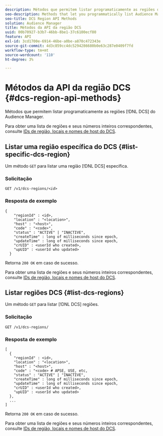 ```yaml
---
description: Métodos que permitem listar programaticamente as regiões do Audience Manager DCS.
seo-description: Methods that let you programmatically list Audience Manager DCS regions.
seo-title: DCS Region API Methods
solution: Audience Manager
title: Métodos da API da região DCS
uuid: 00b70927-b3b7-46bb-8be1-37c6100ecf80
feature: API
exl-id: 3cd1700e-6914-46be-a0be-a870c472343e
source-git-commit: 4d3c859cc4dc5294286680b0e63c287e0409f7fd
workflow-type: tm+mt
source-wordcount: '110'
ht-degree: 3%

---
```


# Métodos da API da região DCS {#dcs-region-api-methods}

Métodos que permitem listar programaticamente as regiões [!DNL DCS] do Audience Manager.

<!-- c_rest_api_regions.xml -->

Para obter uma lista de regiões e seus números inteiros correspondentes, consulte [IDs de região, locais e nomes de host do DCS](../../api/dcs-intro/dcs-api-reference/dcs-regions.md).

## Listar uma região específica do DCS {#list-specific-dcs-region}

Um método `GET` para listar uma região [!DNL DCS] específica.

<!-- r_rest_api_regions_list_specific.xml -->

### Solicitação

`GET /v1/dcs-regions/`*`<id>`*

### Resposta de exemplo

```
{ 
    "regionId" : <id>, 
    "location" : "<location>",
    "host" : "<host>",
    "code" : "<code>",
    "status" : "ACTIVE" | "INACTIVE",
    "createTime" : long of milliseconds since epoch,
    "updateTime" : long of milliseconds since epoch,
    "crUID" : <userId who created>,
    "upUID" : <userId who updated>
  }
```

Retorna `200 OK` em caso de sucesso.

Para obter uma lista de regiões e seus números inteiros correspondentes, consulte [IDs de região, locais e nomes de host do DCS](../../api/dcs-intro/dcs-api-reference/dcs-regions.md).

## Listar regiões DCS {#list-dcs-regions}

Um método `GET` para listar [!DNL DCS] regiões.

<!-- r_rest_api_regions_list.xml -->

### Solicitação

`GET /v1/dcs-regions/`

### Resposta de exemplo

```
[
  { 
    "regionId" : <id>, 
    "location" : "<location>",
    "host" : "<host>",
    "code" : "<code> # APSE, USE, etc,
    "status" : "ACTIVE" | "INACTIVE",
    "createTime" : long of milliseconds since epoch,
    "updateTime" : long of milliseconds since epoch,
    "crUID" : <userId who created>,
    "upUID" : <userId who updated>
  },
  ...
]
```

Retorna `200 OK` em caso de sucesso.

Para obter uma lista de regiões e seus números inteiros correspondentes, consulte [IDs de região, locais e nomes de host do DCS](../../api/dcs-intro/dcs-api-reference/dcs-regions.md).
